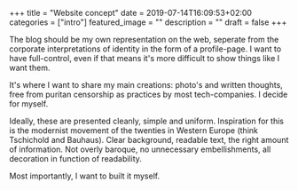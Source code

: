 +++
title =  "Website concept"
date = 2019-07-14T16:09:53+02:00
categories = ["intro"]
featured_image = ""
description = ""
draft = false
+++

The blog should be my own representation on the web, seperate from the corporate interpretations of identity in the form of a profile-page. I want to have full-control, even if that means it's more difficult to show things like I want them.

It's where I want to share my main creations: photo's and written thoughts, free from puritan censorship as practices by most tech-companies. I decide for myself.

Ideally, these are presented cleanly, simple and uniform. Inspiration for this is the modernist movement of the twenties in Western Europe (think Tschichold and Bauhaus). Clear background, readable text, the right amount of information. Not overly baroque, no unnecessary embellishments, all decoration in function of readability.

Most importantly, I want to built it myself.

<!--more-->